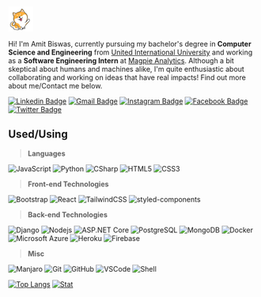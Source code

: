 <img src="dog.gif" width="50px">

Hi! I'm Amit Biswas, currently pursuing my bachelor's degree in **Computer Science and Engineering** from [United International University](http://www.uiu.ac.bd/) and working as a **Software Engineering Intern** at [Magpie Analytics](https://www.magpieanalytics.com/). Although a bit skeptical about humans and machines alike, I'm quite enthusiastic about collaborating and working on ideas that have real impacts! Find out more about me/Contact me below.

[![Linkedin Badge](https://img.shields.io/badge/-amitkbiswas01-blue?style=flat-square&logo=Linkedin&logoColor=white&link=https://linkedin.com/in/amitkbiswas01/)](https://linkedin.com/in/amitkbiswas01/)
[![Gmail Badge](https://img.shields.io/badge/-amitkbiswas01@gmail.com-c14438?style=flat-square&logo=Gmail&logoColor=white&link=mailto:amitkbiswas01@gmail.com)](mailto:amitkbiswas01@gmail.com)
[![Instagram Badge](https://img.shields.io/badge/-amit_takesphoto-purple?style=flat-square&logo=instagram&logoColor=white&link=https://instagram.com/amit_takesphoto/)](https://instagram.com/amit_takesphoto)
[![Facebook Badge](https://img.shields.io/badge/-amit.b616-blue?style=flat-square&logo=facebook&logoColor=white&link=https://www.facebook.com/amit.b616/)](https://www.facebook.com/amit.b616/)
[![Twitter Badge](https://img.shields.io/badge/-amit__b-blue?style=flat-square&logo=twitter&logoColor=white&link=https://twitter.com/amit__b)](https://twitter.com/amit__b)

## **Used/Using**

> **Languages**

![JavaScript](https://img.shields.io/badge/-JavaScript-black?style=flat-square&logo=javascript)
![Python](https://img.shields.io/badge/-Python-black?style=flat-square&logo=Python)
![CSharp](https://img.shields.io/badge/-CSharp-black?style=flat-square&logo=c-sharp)
![HTML5](https://img.shields.io/badge/-HTML5-black?style=flat-square&logo=html5&logoColor=white)
![CSS3](https://img.shields.io/badge/-CSS3-black?style=flat-square&logo=css3)

> **Front-end Technologies**

![Bootstrap](https://img.shields.io/badge/-Bootstrap-black?style=flat-square&logo=bootstrap)
![React](https://img.shields.io/badge/-React-black?style=flat-square&logo=react)
![TailwindCSS](https://img.shields.io/badge/-tailwindcss-black?style=flat-square&logo=tailwind-css)
![styled-components](https://img.shields.io/badge/-StyledComponents-black?style=flat-square&logo=styled-components)

> **Back-end Technologies**

![Django](https://img.shields.io/badge/-django-black?style=flat-square&logo=Django)
![Nodejs](https://img.shields.io/badge/-Nodejs-black?style=flat-square&logo=Node.js)
![ASP.NET Core](https://img.shields.io/badge/-dotnetcore-black?style=flat-square&logo=.NET)
![PostgreSQL](https://img.shields.io/badge/-PostgreSQL-black?style=flat-square&logo=postgresql)
![MongoDB](https://img.shields.io/badge/-MongoDB-black?style=flat-square&logo=mongodb)
![Docker](https://img.shields.io/badge/-Docker-black?style=flat-square&logo=docker)
![Microsoft Azure](https://img.shields.io/badge/Microsoft%20Azure-black?style=flat-square&logo=microsoft-azure)
![Heroku](https://img.shields.io/badge/-Heroku-black?style=flat-square&logo=heroku)
![Firebase](https://img.shields.io/badge/-Firebase-black?style=flat-square&logo=firebase)

> **Misc**

![Manjaro](https://img.shields.io/badge/-Manjaro-black?style=flat-square&logo=manjaro)
![Git](https://img.shields.io/badge/-Git-black?style=flat-square&logo=git)
![GitHub](https://img.shields.io/badge/-GitHub-black?style=flat-square&logo=github)
![VSCode](https://img.shields.io/badge/-VSCode-black?style=flat-square&logo=visual-studio-code)
![Shell](https://img.shields.io/badge/-zsh-black?style=flat-square&logo=gnu-bash)

[![Top Langs](https://github-readme-stats.vercel.app/api/top-langs/?username=amitkbiswas01&hide=html,css&layout=compact)](https://github.com/amitkbiswas01/github-readme-stats)
[![Stat](https://github-readme-stats.vercel.app/api?username=amitkbiswas01&theme=dark&show_icons=true)](https://github.com/amitkbiswas01/github-readme-stats)
